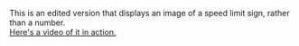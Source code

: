 This is an edited version that displays an image of a speed limit sign, rather than a number.
<br>
<a href='https://medal.tv/clips/46659259/d1337O5NAODV'> Here's a video of it in action. </a>
